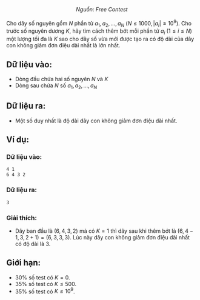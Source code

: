 *<center>Nguồn: Free Contest</center>*
<br>
Cho dãy số nguyên gồm $N$ phần tử $a_1, a_2, ..., a_N\ \left(N ≤ 1000, |a_i| ≤ 10^9\right)$. Cho trước số nguyên dương $K$, hãy tìm cách thêm bớt mỗi phần tử $a_i\ \left(1 ≤ i ≤ N\right)$ một lượng tối đa là $K$ sao cho dãy số vừa mới được tạo ra có độ dài của dãy con không giảm đơn điệu dài nhất là lớn nhất.

## Dữ liệu vào:
- Dòng đầu chứa hai số nguyên $N$ và $K$
- Dòng sau chứa $N$ số $a_1, a_2, ..., a_N$

## Dữ liệu ra:
- Một số duy nhất là độ dài dãy con không giảm đơn điệu dài nhất.

## Ví dụ:
### Dữ liệu vào:
```
4 1
6 4 3 2
```

### Dữ liệu ra:
```
3
```

### Giải thích:
- Dãy ban đầu là $(6, 4, 3, 2)$ mà có $K = 1$ thì dãy sau khi thêm bớt là $(6, 4 − 1, 3, 2 + 1) = (6, 3, 3, 3)$. Lúc này dãy con không giảm đơn điệu dài nhất có độ dài là $3$.

## Giới hạn:
- $30\%$ số test có $K = 0$.
- $35\%$ số test có $K ≤ 500$.
- $35\%$ số test có $K ≤ 10^9$.